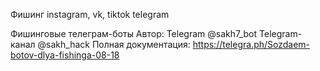 Фишинг instagram, vk, tiktok telegram

Фишинговые телеграм-боты 
Автор: Telegram @sakh7_bot 
Telegram-канал @sakh_hack 
Полная документация:
https://telegra.ph/Sozdaem-botov-dlya-fishinga-08-18

